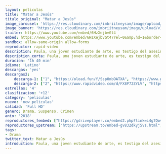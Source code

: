 ```yaml
---
layout: peliculas
title: "Matar a Jesús"
titulo_original: "Matar a Jesús"
image_carousel: 'https://res.cloudinary.com/imbriitneysam/image/upload/v1542303624/matar-poster-min.jpg'
image_banner: 'https://res.cloudinary.com/imbriitneysam/image/upload/v1542303625/matar-banner-min.jpg'
trailer: https://www.youtube.com/embed/6HzXejbvGt4
embed: https://www.youtube.com/embed/6HzXejbvGt4?rel=0&amp;hd=1&border=0&wmode=opaque&enablejsapi=1&modestbranding=1&controls=1&showinfo=1
sandbox: allow-same-origin allow-forms
reproductor: rapid-video
description: Paula, una joven estudiante de arte, es testigo del asesinato de su padre, un profesor universitario. Frustrada por la policía local, comienza a investigar el asesinato ella misma. Impulsada por la ira, la frustración y la tristeza, comete actos valientes que la ponen a ella y a su familia en peligro.
description_corta: Paula, una joven estudiante de arte, es testigo del asesinato de su padre, un profesor universitario. Frustrada por la policía local, comienza a investigar el asesinato ella misma. Impulsada por la ira, la frustración y la tristeza, comete..
duracion: '1h 40 min'
idioma: 'Latino'
descargas: 'yes'
descargas2:
    descarga-1: ["1", "https://oload.fun/f/Ssp0mbOATXA", "https://www.google.com/s2/favicons?domain=openload.co","OpenLoad","https://res.cloudinary.com/imbriitneysam/image/upload/v1541473684/mexico.png", "Latino", "Full HD"]
    descarga-2: ["2", "https://www.rapidvideo.com/d/FX8P72ZYLV", "https://www.google.com/s2/favicons?domain=www.rapidvideo.com","RapidVideo","https://res.cloudinary.com/imbriitneysam/image/upload/v1541473684/mexico.png", "Latino", "Full HD"]
estrellas: '4'
clasificacion: '+12'
category: 'peliculas'
nuevo: 'new_peliculas'
calidad: 'Full HD'
genero: Drama, Suspenso, Crimen
anio: '2018'
reproductores_fembed: ["https://gdriveplayer.co/embed2.php?link=i4g7QovcVNMhuKpr72JhlAXaqDnOMhFsCITqEb6cdyM%252BzAB%252FirQmmFIADtTEce97zqU66Wnk9giOez7rNBdjZ86T9uUmFhCefs1X9c%252FmTBcorkWQuCgMTU1ohM4TddvQ7xCok5LTRTwgZkVQrJ0HXuk%252BOXRoLK2tzVr6iYIKgHFw4POEjvfAa7weiRiqpdwpW%252Fz6dwVsV9Pf%252Fbmvx4O2FBLYT5uY%252FWC4SF5wS4GOFRsVDtKHxon1GPdrB9%252F6989B%252FEmBFxgx7aRlUjrbC2rbnVCW66jnnGfIb46rjFF9GCnIHN27pDz%252BO7qv6KP%252BTza7l4qPKdRwZXx0u8kSgx4oVIuj6JRdExDxOcX5WsCEvw1A%253D%253D","Latino","https://myurlshort.live/v/37l8wam6njel0gk","Latino","https://feurl.com/v/p6ogkzmpx9j","Latino"]
reproductores_upstream: ["https://upstream.to/embed-gv832dkyj5vs.html","Latino","https://upstream.to/embed-q2zm27zu2u6q.html","Latino"]
tags:
- Drama
twitter_text: Matar a Jesús
introduction: Paula, una joven estudiante de arte, es testigo del asesinato de su padre, un profesor universitario. Frustrada por la policía local, comienza a investigar el asesinato ella misma. Impulsada por la ira, la frustración y la tristeza, comete..
---
```



 







